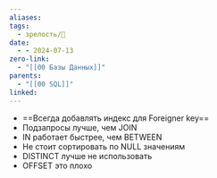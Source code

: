 ```yaml
---
aliases: 
tags:
  - зрелость/🌱
date:
  - - 2024-07-13
zero-link:
  - "[[00 Базы Данных]]"
parents:
  - "[[00 SQL]]"
linked:
---
```



- ==Всегда добавлять индекс для Foreigner key==
- Подзапросы лучше, чем JOIN
- IN работает быстрее, чем BETWEEN
- Не стоит сортировать по NULL значениям
- DISTINCT лучше не использовать
- OFFSET это плохо